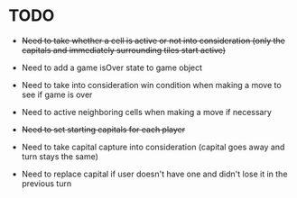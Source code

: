 # TODO

- ~~Need to take whether a cell is active or not into consideration (only the capitals and immediately surrounding tiles start active)~~
- Need to add a game isOver state to game object
- Need to take into consideration win condition when making a move to see if game is over

- Need to active neighboring cells when making a move if necessary

- ~~Need to set starting capitals for each player~~
- Need to take capital capture into consideration (capital goes away and turn stays the same)
- Need to replace capital if user doesn't have one and didn't lose it in the previous turn
